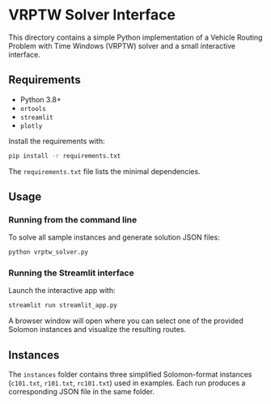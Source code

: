 # VRPTW Solver Interface

This directory contains a simple Python implementation of a Vehicle Routing Problem with Time Windows (VRPTW) solver and a small interactive interface.

## Requirements

- Python 3.8+
- `ortools`
- `streamlit`
- `plotly`

Install the requirements with:

```bash
pip install -r requirements.txt
```

The `requirements.txt` file lists the minimal dependencies.

## Usage

### Running from the command line

To solve all sample instances and generate solution JSON files:

```bash
python vrptw_solver.py
```

### Running the Streamlit interface

Launch the interactive app with:

```bash
streamlit run streamlit_app.py
```

A browser window will open where you can select one of the provided Solomon instances and visualize the resulting routes.

## Instances

The `instances` folder contains three simplified Solomon-format instances (`c101.txt`, `r101.txt`, `rc101.txt`) used in examples. Each run produces a corresponding JSON file in the same folder.
